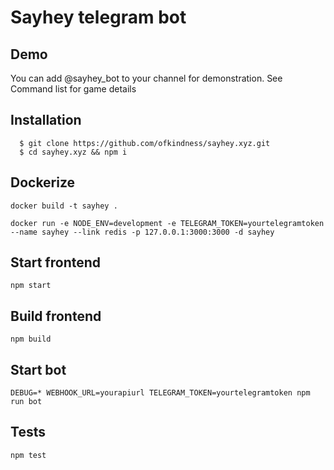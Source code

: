 Sayhey telegram bot
===================

Demo
----

You can add @sayhey_bot to your channel for demonstration. See Command list for game details

Installation
------------

```console
  $ git clone https://github.com/ofkindness/sayhey.xyz.git
  $ cd sayhey.xyz && npm i
```

Dockerize
---------

```console
docker build -t sayhey .

docker run -e NODE_ENV=development -e TELEGRAM_TOKEN=yourtelegramtoken --name sayhey --link redis -p 127.0.0.1:3000:3000 -d sayhey
```

Start frontend
--------------

```console
npm start
```

Build frontend
--------------

```console
npm build
```


Start bot
-----

```console
DEBUG=* WEBHOOK_URL=yourapiurl TELEGRAM_TOKEN=yourtelegramtoken npm run bot
```

Tests
-----

```console
npm test
```
